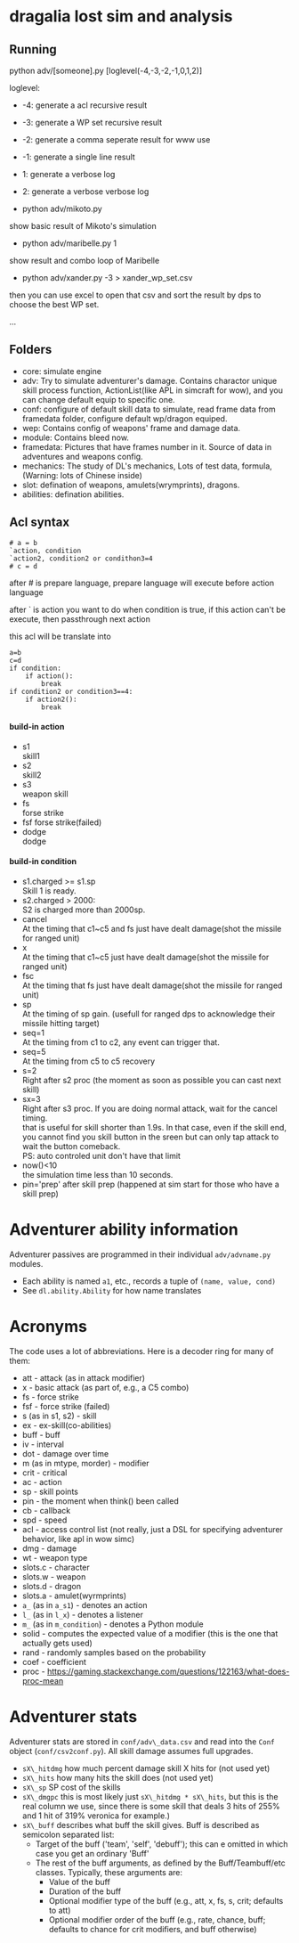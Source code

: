 # dragalia lost sim and analysis


## Running
python adv/[someone].py [loglevel(-4,-3,-2,-1,0,1,2)]

loglevel:
- -4:  generate a acl recursive result
- -3:  generate a WP set recursive result
- -2:  generate a comma seperate result for www use
- -1:  generate a single line result
- 1:  generate a verbose log
- 2:  generate a verbose verbose log

- python adv/mikoto.py

show basic result of Mikoto's simulation

- python adv/maribelle.py 1

show result and combo loop of Maribelle

- python adv/xander.py -3 > xander\_wp\_set.csv 

then you can use excel to open that csv and sort the result by dps to choose the best WP set.

...

## Folders
- core: simulate engine
- adv: Try to simulate adventurer's damage. Contains charactor unique skill process function, ActionList(like APL in simcraft for wow), and you can change default equip to specific one.
- conf: configure of default skill data to simulate, read frame data from framedata folder, configure default wp/dragon equiped.
- wep: Contains config of weapons' frame and damage data.
- module: Contains bleed now.
- framedata: Pictures that have frames number in it. Source of data in adventures and weapons config.
- mechanics: The study of DL's mechanics, Lots of test data, formula,  (Warning: lots of Chinese inside)
- slot: defination of weapons, amulets(wrymprints), dragons.
- abilities: defination abilities.

## Acl syntax
```
# a = b
`action, condition
`action2, condition2 or condithon3=4
# c = d
```
after # is prepare language, prepare language will execute before action language

after ` is action you want to do when condition is true, if this action can't be execute, then passthrough next action

this acl will be translate into
```
a=b
c=d
if condition:
    if action():
        break
if condition2 or condition3==4:
    if action2():
        break
```
#### build-in action
- s1  
skill1
- s2  
skill2
- s3  
weapon skill
- fs  
forse strike
- fsf 
forse strike(failed)
- dodge  
dodge


#### build-in condition
- s1.charged >= s1.sp  
Skill 1 is ready.
- s2.charged > 2000:  
S2 is charged more than 2000sp.
- cancel  
At the timing that c1~c5 and fs just have dealt damage(shot the missile for ranged unit)
- x  
At the timing that c1~c5 just have dealt damage(shot the missile for ranged unit)
- fsc  
At the timing that fs just have dealt damage(shot the missile for ranged unit)
- sp  
At the timing of sp gain. (usefull for ranged dps to acknowledge their missile hitting target)
- seq=1  
At the timing from c1 to c2, any event can trigger that.
- seq=5  
At the timing from c5 to c5 recovery
- s=2  
Right after s2 proc (the moment as soon as possible you can cast next skill) 
- sx=3  
Right after s3 proc. If you are doing normal attack, wait for the cancel timing.  
that is useful for skill shorter than 1.9s. In that case, even if the skill end, you cannot find you skill button in the sreen but can only tap attack to wait the button comeback.  
PS: auto controled unit don't have that limit
- now()<10  
the simulation time less than 10 seconds.
- pin='prep'
after skill prep (happened at sim start for those who have a skill prep)

# Adventurer ability information

Adventurer passives are programmed in their individual `adv/advname.py`
modules.

- Each ability is named `a1`, etc., records a tuple of `(name, value, cond)`
- See `dl.ability.Ability` for how name translates

# Acronyms

The code uses a lot of abbreviations.  Here is a decoder ring for
many of them:

- att - attack (as in attack modifier)
- x - basic attack (as part of, e.g., a C5 combo)
- fs - force strike
- fsf - force strike (failed)
- s (as in s1, s2) - skill
- ex - ex-skill(co-abilities)
- buff - buff
- iv - interval
- dot - damage over time
- m (as in mtype, morder) - modifier
- crit - critical
- ac - action
- sp - skill points
- pin - the moment when think() been called
- cb - callback
- spd - speed
- acl - access control list (not really, just a DSL for specifying adventurer behavior, like apl in wow simc)
- dmg - damage
- wt - weapon type
- slots.c - character
- slots.w - weapon
- slots.d - dragon
- slots.a - amulet(wyrmprints)
- `a_` (as in `a_s1`) - denotes an action
- `l_` (as in `l_x`) - denotes a listener
- `m_` (as in `m_condition`) - denotes a Python module
- solid - computes the expected value of a modifier (this is the one
  that actually gets used)
- rand - randomly samples based on the probability
- coef - coefficient
- proc - https://gaming.stackexchange.com/questions/122163/what-does-proc-mean

# Adventurer stats

Adventurer stats are stored in `conf/adv\_data.csv` and read into the
`Conf` object (`conf/csv2conf.py`).  All skill damage assumes full
upgrades.

- `sX\_hitdmg` how much percent damage skill X hits for (not used yet)
- `sX\_hits` how many hits the skill does (not used yet)
- `sX\_sp` SP cost of the skills
- `sX\_dmgpc` this is most likely just `sX\_hitdmg * sX\_hits`, but this is the real column we use, 
   since there is some skill that deals 3 hits of 255% and 1 hit of 319% veronica for example.)
- `sX\_buff` describes what buff the skill gives.  Buff is described
  as semicolon separated list:
  - Target of the buff ('team', 'self', 'debuff'); this can e
    omitted in which case you get an ordinary 'Buff'
  - The rest of the buff arguments, as defined by the Buff/Teambuff/etc
    classes.  Typically, these arguments are:
    - Value of the buff
    - Duration of the buff
    - Optional modifier type of the buff (e.g., att, x, fs, s, crit; defaults to att)
    - Optional modifier order of the buff (e.g., rate, chance, buff;
      defaults to chance for crit modifiers, and buff otherwise)
